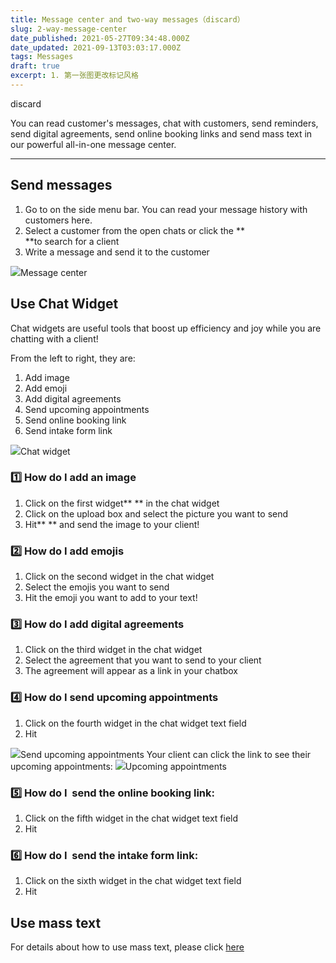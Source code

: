 ```yaml
---
title: Message center and two-way messages（discard）
slug: 2-way-message-center
date_published: 2021-05-27T09:34:48.000Z
date_updated: 2021-09-13T03:03:17.000Z
tags: Messages
draft: true
excerpt: 1. 第一张图更改标记风格
---
```


discard

You can read customer's messages, chat with customers, send reminders, send digital agreements, send online booking links and send mass text in our powerful all-in-one message center. 

---

## Send messages

1. Go to <Message> on the side menu bar. You can read your message history with customers here.
2. Select a customer from the open chats or click the **<search icon> **to search for a client
3. Write a message and send it to the customer

![](__GHOST_URL__/content/images/2021/09/Screenshot-16.53.40.png)Message center
## Use Chat Widget

Chat widgets are useful tools that boost up efficiency and joy while you are chatting with a client!

From the left to right, they are:

1. Add image
2. Add emoji
3. Add digital agreements
4. Send upcoming appointments
5. Send online booking link
6. Send intake form link

![](__GHOST_URL__/content/images/2021/09/Screenshot-16.41.46.png)Chat widget
### 1️⃣ How do I add an image

1. Click on the first widget** <Add image>** in the chat widget
2. Click on the upload box and select the picture you want to send
3. Hit** <Send>** and send the image to your client!

### 2️⃣ How do I add emojis

1. Click on the second widget **<Add emoji>** in the chat widget
2. Select the emojis you want to send
3. Hit the emoji you want to add to your text!

### 3️⃣ How do I add digital agreements

1. Click on the third widget **<Add digital agreements>** in the chat widget
2. Select the agreement that you want to send to your client
3. The agreement will appear as a link in your chatbox

### 4️⃣ How do I send upcoming appointments

1. Click on the fourth widget **<Send upcoming appointments>** in the chat widget text field
2. Hit **<Send>**

![](__GHOST_URL__/content/images/2021/09/Send-upcoming-appointments-1.gif)Send upcoming appointments
Your client can click the link to see their upcoming appointments:
![](__GHOST_URL__/content/images/2021/06/upcoming-appt-link.png)Upcoming appointments
### 5️⃣ How do I  send the online booking link:

1. Click on the fifth widget **<Online Booking>** in the chat widget text field
2. Hit **<Send>**

### 6️⃣ How do I  send the intake form link:

1. Click on the sixth widget **<Intake Form>** in the chat widget text field
2. Hit **<Send>**

## Use mass text

For details about how to use mass text, please click [here](__GHOST_URL__/mass-text/)
